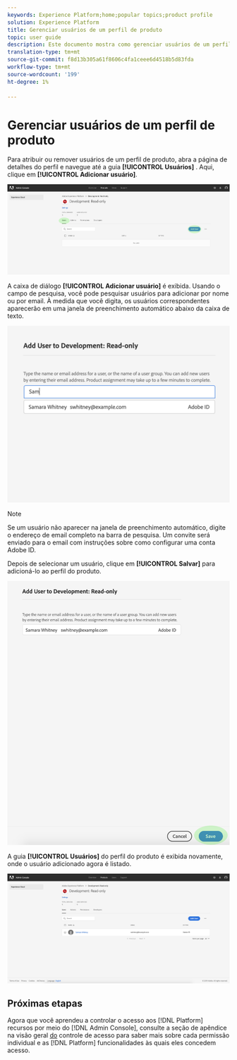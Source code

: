 ```yaml
---
keywords: Experience Platform;home;popular topics;product profile
solution: Experience Platform
title: Gerenciar usuários de um perfil de produto
topic: user guide
description: Este documento mostra como gerenciar usuários de um perfil de produto na interface do usuário para Adobe Experience Platform.
translation-type: tm+mt
source-git-commit: f8d13b305a61f8606c4fa1ceee6d4518b5d83fda
workflow-type: tm+mt
source-wordcount: '199'
ht-degree: 1%

---
```



# Gerenciar usuários de um perfil de produto

Para atribuir ou remover usuários de um perfil de produto, abra a página de detalhes do perfil e navegue até a guia **[!UICONTROL Usuários]** . Aqui, clique em **[!UICONTROL Adicionar usuário]**.

![add-users-button](../images/add-users-button.png)

A caixa de diálogo **[!UICONTROL Adicionar usuário]** é exibida. Usando o campo de pesquisa, você pode pesquisar usuários para adicionar por nome ou por email. À medida que você digita, os usuários correspondentes aparecerão em uma janela de preenchimento automático abaixo da caixa de texto.

![add-user-autocomplete](../images/add-user-autocomplete.png)

>[!NOTE]
>
>Se um usuário não aparecer na janela de preenchimento automático, digite o endereço de email completo na barra de pesquisa. Um convite será enviado para o email com instruções sobre como configurar uma conta Adobe ID.

Depois de selecionar um usuário, clique em **[!UICONTROL Salvar]** para adicioná-lo ao perfil do produto.

![add-user-save](../images/add-user-save.png)

A guia **[!UICONTROL Usuários]** do perfil do produto é exibida novamente, onde o usuário adicionado agora é listado.

![adicionado pelo usuário](../images/user-added.png)

## Próximas etapas

Agora que você aprendeu a controlar o acesso aos [!DNL Platform] recursos por meio do [!DNL Admin Console], consulte a seção de apêndice na visão geral [do](../home.md) controle de acesso para saber mais sobre cada permissão individual e as [!DNL Platform] funcionalidades às quais eles concedem acesso.
